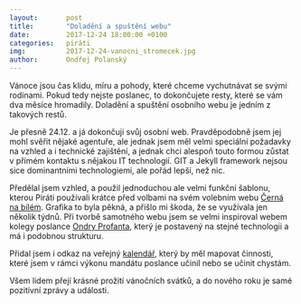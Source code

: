 ```yaml
---
layout:       post
title:        "Doladění a spuštění webu"
date:         2017-12-24 18:00:00 +0100
categories:   piráti
img:          2017-12-24-vanocni_stromecek.jpg
author:       Ondřej Polanský
---
```

Vánoce jsou čas klidu, míru a pohody, které chceme vychutnávat se svými rodinami. Pokud tedy nejste poslanec, to dokončujete resty, které se vám dva měsíce hromadily. Doladění a spuštění osobního webu je jedním z takových restů. 
<!--more-->

Je přesně 24.12. a já dokončuji svůj osobní web. Pravděpodobně jsem jej mohl svěřit nějaké agentuře, ale jednak jsem měl velmi speciální požadavky na vzhled a i technické zajištění, a jednak chci alespoň touto formou zůstat v přímém kontaktu s nějakou IT technologií. GIT a Jekyll framework nejsou sice dominantními technologiemi, ale pořád lepší, než nic.
 
Předělal jsem vzhled, a použil jednoduchou ale velmi funkční šablonu, kterou Piráti používali krátce před volbami na svém volebním webu [Černá na bílém](https://www.cernenabilem2017.cz/). Grafika to byla pěkná, a přišlo mi škoda, že se využívala jen několik týdnů. Při tvorbě samotného webu jsem se velmi inspiroval webem kolegy poslance [Ondry Profanta](http://www.profant.eu), který je postavený na stejné technologii a má i podobnou strukturu.

Přidal jsem i odkaz na veřejný [kalendář](/kalendar/), který by měl mapovat činnosti, které jsem v rámci výkonu mandátu poslance učinil nebo se učinit chystám.

Všem lidem přejí krásné prožití vánočních svátků, a do nového roku je samé pozitivní zprávy a události. 